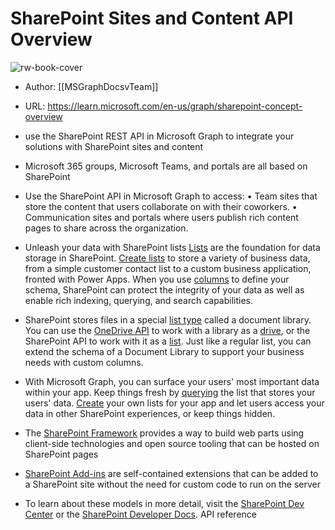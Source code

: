 # SharePoint Sites and Content API Overview

![rw-book-cover](https://learn.microsoft.com/en-us/media/logos/logo-ms-social.png)

- Author: [[MSGraphDocsvTeam]]
- URL: https://learn.microsoft.com/en-us/graph/sharepoint-concept-overview


- use the SharePoint REST API in Microsoft Graph to integrate your solutions with SharePoint sites and content
- Microsoft 365 groups, Microsoft Teams, and portals are all based on SharePoint
- Use the SharePoint API in Microsoft Graph to access:
  • Team sites that store the content that users collaborate on with their coworkers.
  • Communication sites and portals where users publish rich content pages to share across the organization.
- Unleash your data with SharePoint lists
  [Lists](https://learn.microsoft.com/en-us/graph/api/resources/list) are the foundation for data storage in SharePoint. [Create lists](https://learn.microsoft.com/en-us/graph/api/list-create) to store a variety of business data, from a simple customer contact list to a custom business application, fronted with Power Apps. When you use [columns](https://learn.microsoft.com/en-us/graph/api/resources/columndefinition) to define your schema, SharePoint can protect the integrity of your data as well as enable rich indexing, querying, and search capabilities.
- SharePoint stores files in a special [list type](https://learn.microsoft.com/en-us/graph/api/resources/listinfo) called a document library. You can use the [OneDrive API](https://learn.microsoft.com/en-us/graph/api/resources/onedrive) to work with a library as a [drive](https://learn.microsoft.com/en-us/graph/api/resources/drive), or the SharePoint API to work with it as a [list](https://learn.microsoft.com/en-us/graph/api/resources/list). Just like a regular list, you can extend the schema of a Document Library to support your business needs with custom columns.
- With Microsoft Graph, you can surface your users' most important data within your app. Keep things fresh by [querying](https://learn.microsoft.com/en-us/graph/api/listitem-get) the list that stores your users' data. [Create](https://learn.microsoft.com/en-us/graph/api/list-create) your own lists for your app and let users access your data in other SharePoint experiences, or keep things hidden.
- The [SharePoint Framework](https://learn.microsoft.com/en-us/sharepoint/dev/spfx/sharepoint-framework-overview) provides a way to build web parts using client-side technologies and open source tooling that can be hosted on SharePoint pages
- [SharePoint Add-ins](https://learn.microsoft.com/en-us/sharepoint/dev/sp-add-ins/sharepoint-add-ins) are self-contained extensions that can be added to a SharePoint site without the need for custom code to run on the server
- To learn about these models in more detail, visit the [SharePoint Dev Center](https://developer.microsoft.com/sharepoint) or the [SharePoint Developer Docs](https://learn.microsoft.com/en-us/sharepoint/dev/).
  API reference